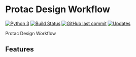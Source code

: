 Protac Design Workflow
======================

[![Python 3]][1] [![Build Status]][2] [![GitHub last commit]][3] [![Updates]][4]

Protac Design Workflow

Features
--------

[Python 3]: https://pyup.io/repos/github/Jackzzs/protacarve/python-3-shield.svg
[1]: https://pyup.io/repos/github/Jackzzs/protacarve/
[Build Status]: https://img.shields.io/travis/Jackzzs/protacarve.svg
[2]: https://travis-ci.org/Jackzzs/protacarve
[GitHub last commit]: https://img.shields.io/github/last-commit/Jackzzs/protacarve
[3]: https://github.com/Jackzzs/protacarve
[Updates]: https://pyup.io/repos/github/Jackzzs/protacarve/shield.svg
[4]: https://pyup.io/repos/github/Jackzzs/protacarve/
